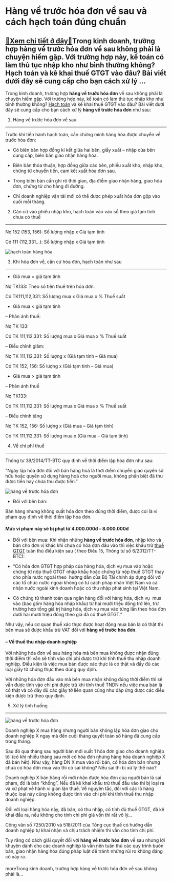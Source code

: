 Hàng về trước hóa đơn về sau và cách hạch toán đúng chuẩn
=========================================================

[:gift:Xem chi tiết ở đây:gift:](https://hddtvn.com/hang-ve-truoc-hoa-don-ve-sau-va-cach-hach-toan-dung-chuan/)Trong kinh doanh, trường hợp hàng về trước hóa đơn về sau không phải là chuyện hiếm gặp. Với trường hợp này, kế toán có làm thủ tục nhập kho như bình thường không? Hạch toán và kê khai thuế GTGT vào đâu? Bài viết dưới đây sẽ cung cấp cho bạn cách xử lý …
--------------------------------------------------------------------------------------------------------------------------------------------------------------------------------------------------------------------------------------------------------------

Trong kinh doanh, trường hợp **hàng về trước hóa đơn** về sau không phải là chuyện hiếm gặp. Với trường hợp này, kế toán có làm thủ tục nhập kho như bình thường không? [Hạch toán](#) và kê khai thuế GTGT vào đâu? Bài viết dưới đây sẽ cung cấp cho bạn cách xử lý **hàng về trước hóa đơn** như sau:


1. Hàng về trước hóa đơn về sau
-------------------------------


Trước khi tiến hành hạch toán, cần chứng minh hàng hóa được chuyển về trước hóa đơn:




* Có biên bản hợp đồng kí kết giữa hai bên, giấy xuất – nhập của bên cung cấp, biên bản giao nhận hàng hóa.

* Biên bản thỏa thuận, hợp đồng giữa các bên, phiếu xuất kho, nhập kho, chứng từ chuyển tiền, cam kết xuất hóa đơn sau.

* Trong biên bản cần ghi rõ thời gian, địa điểm giao nhận hàng, giao hóa đơn, chứng từ cho hàng đi đường.

* Chỉ doanh nghiệp vận tải mới có thể được phép xuất hóa đơn gộp vào cuối mỗi tháng.



2. Căn cứ vào phiếu nhập kho, hạch toán vào vào sổ theo giá tạm tính chưa có thuế
---------------------------------------------------------------------------------


Nợ 152 (153, 156): Số lượng nhập x Giá tạm tính


Có 111 (112,331…): Số lượng nhập x Giá tạm tính


![hạch toán hàng hóa](https://hddtvn.com/wp-content/uploads/2021/01/thu-kho-1.jpg)


3. Khi hóa đơn về, căn cứ hóa đơn, hạch toán như sau
----------------------------------------------------




* Giá mua = giá tạm tính



Nợ TK133: Theo số tiền thuế trên hóa đơn.


Có TK111,112,331: Số lượng mua x Giá mua x % Thuế suất




* Giá mua < giá tạm tính



– Phản ánh thuế:


Nợ TK 133:


Có TK 111,112,331: Số lượng mua x Giá mua x % Thuế suất


– Điều chỉnh giảm:


Nợ TK 111,112,331: Số lượng x (Giá tạm tính – Giá mua)


Có TK 152, 156: Số lượng x (Giá tạm tính – Giá mua)




* Giá mua > giá tạm tính



– Phản ánh thuế


Nợ TK133:


Có TK 111,112,331: Số lượng mua x Giá mua x % Thuế suất


– Điều chỉnh tăng


Nợ TK 152, 156: Số lượng x (Giá mua – Giá tạm tính)


Có TK 111,112,331: Số lượng mua x (Giá mua – Giá tạm tính)


4. Về chi phí thuế
------------------


Thông tư 39/2014/TT-BTC quy định về thời điểm lập hóa đơn như sau:


“Ngày lập hóa đơn đối với bán hàng hoá là thời điểm chuyển giao quyền sở hữu hoặc quyền sử dụng hàng hoá cho người mua, không phân biệt đã thu được tiền hay chưa thu được tiền.”


![hàng về trước hóa đơn](https://hddtvn.com/wp-content/uploads/2021/01/quản-lý-hàng-tồn-kho-1-2.png)


* Đối với bên bán:


Bán hàng nhưng không xuất hóa đơn theo đúng thời điểm, được coi là vi phạm quy định về thời điểm lập hóa đơn.


#### Mức vi phạm này sẽ bị phạt từ 4.000.000đ – 8.000.000đ


* Đối với bên mua: Khi nhận những **hàng về trước hóa đơn**, nhập kho và bán cho đơn vị khác khi chưa có hóa đơn đầu vào thì việc khấu trừ [thuế GTGT](#) tuân thủ điều kiện sau ( theo Điều 15, Thông tư số 6/2012/TT-BTC):




* “Có hóa đơn GTGT hợp pháp của hàng hóa, dịch vụ mua vào hoặc chứng từ nộp thuế GTGT nhập khẩu hoặc chứng từ nộp thuế GTGT thay cho phía nước ngoài theo  hướng dẫn của Bộ Tài chính áp dụng đối với các tổ chức nước ngoài không có tư cách pháp nhân Việt Nam và cá nhận nước ngoài kinh doanh hoặc có thu nhập phát sinh tại Việt Nam.

* Có chứng từ thanh toán qua ngân hàng đối với hàng hóa, dịch vụ  mua vào (bao gồm hàng hóa nhập khẩu) từ hai mưới triệu đồng trở lên, trừ trường hợp tổng giá trị hàng hóa, dịch vụ mua vào từng lần theo hóa đơn dưới hai mươi triệu đồng theo giá đã có thuế GTGT.”



Như vậy, nếu cơ quan thuế xác thực được hoạt động mua bán là có thật thì bên mua sẽ được khấu trừ VAT đối với **hàng về trước hóa đơn**.


#### – Về thuế thu nhập doanh nghiệp


Với những hóa đơn về sau hàng hóa mà bên mua không được nhận đúng thời điểm thì vẫn sẽ tính vào chi phí được trừ khi tính thuế thu nhập doanh nghiệp. Điều kiện là việc mua bán được xác thực là có thật và đầy đủ các loại giấy tờ chứng thực theo đúng quy định.


Với những hóa đơn đầu vào mà bên mua nhận không đúng thời điểm thì sẽ vẫn được tính vào chi phí được trừ khi tính thuế TNDN nếu việc mua bán là có thật và có đầy đủ các giấy tờ liên quan cũng như đáp ứng được các điều kiện được trừ theo quy định.


5. Xử lý tình huống
-------------------


![hàng về trước hóa đơn](https://hddtvn.com/wp-content/uploads/2021/01/quản-lý-hàng-tồn-kho-2-2.png)


Doanh nghiệp X mua hàng nhưng người bán không lập hóa đơn giao cho doanh nghiệp X ngay mà đến cuối tháng quyết toán số hàng đã cung cấp trong tháng.


Sau đó qua tháng sau người bán mới xuất 1 hóa đơn giao cho doanh nghiệp tôi (có khi nhiều tháng sau mới có hóa đơn nhưng hàng hóa doanh nghiệp X đã bán hết). Như vậy, hàng DN X mua vào rồi bán, có hóa đơn bán nhưng chưa có hóa đơn mua vào thì có sai không? Nếu sai thì bị xử lý thế nào?


Doanh nghiệp X bán hàng rồi mới nhận được hóa đơn của người bán là sai phạm, đó là bán “khống”. Nếu đã kê khai khấu trừ thuế đầu vào thì bị loại ra và xử phạt về hành vi gian lận thuế. Về nguyên tắc, đối với các lô hàng thuộc loại này cũng không được tính vào chi phí khi tính thuế thu nhập doanh nghiệp.


Đối với loại hàng hóa này, đã bán, có thu nhập, có tính đủ thuế GTGT, đã kê khai đầu ra, nếu không cho tính chi phí giá vốn thì rất vô lý…


Công văn số 7250/2010 và 518/2011 của Tổng cục thuế có hướng dẫn doanh nghiệp tự khai nhận và chịu trách nhiệm thì vẫn cho tính chi phí.


Tuy rằng có cách giải quyết đối với **hàng về trước hóa đơn** về sau nhưng lời khuyên dành cho các doanh nghiệp là vẫn nên tuân thủ các quy trình buôn bán, giao nhận hàng hóa đúng pháp luật để tránh những rủi ro không đáng có xảy ra.


#### 


moreTrong kinh doanh, trường hợp hàng về trước hóa đơn về sau không phải là…

